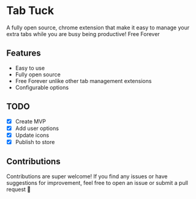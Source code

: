 # Tab Tuck

A fully open source, chrome extension that make it easy to manage your extra tabs while you are busy being productive! Free Forever

## Features
- Easy to use
- Fully open source
- Free Forever unlike other tab management extensions
- Configurable options

## TODO

- [x] Create MVP
- [x] Add user options
- [x] Update icons
- [x] Publish to store

## Contributions

Contributions are super welcome! If you find any issues or have suggestions for improvement, feel free to open an issue or submit a pull request 🤗
